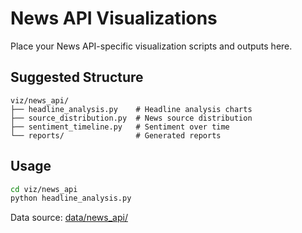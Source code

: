 # News API Visualizations

Place your News API-specific visualization scripts and outputs here.

## Suggested Structure

```
viz/news_api/
├── headline_analysis.py    # Headline analysis charts
├── source_distribution.py  # News source distribution
├── sentiment_timeline.py   # Sentiment over time
└── reports/                # Generated reports
```

## Usage

```bash
cd viz/news_api
python headline_analysis.py
```

Data source: [data/news_api/](../../data/news_api/)
